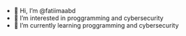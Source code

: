 - 👋 Hi, I’m @fatiimaabd
- 👀 I’m interested in proggramming and cybersecurity
- 🌱 I’m currently learning proggramming and cybersecurity




